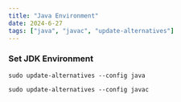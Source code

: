 ```yaml
---
title: "Java Environment"
date: 2024-6-27
tags: ["java", "javac", "update-alternatives"]
---
```


### Set JDK Environment

<div>

```console
sudo update-alternatives --config java
```

```console
sudo update-alternatives --config javac
```

</div>

<br>